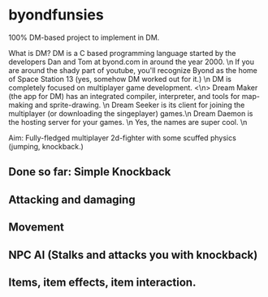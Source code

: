 # byondfunsies
100% DM-based project to implement in DM.

What is DM? 
DM is a C based programming language started by the developers Dan and Tom at byond.com in around the year 2000. \n
If you are around the shady part of youtube, you'll recognize Byond as the home of Space Station 13 (yes, somehow DM worked out for it.) \n
DM is completely focused on multiplayer game development. <\n>
Dream Maker (the app for DM) has an integrated compiler, interpreter, and tools for map-making and sprite-drawing. \n 
Dream Seeker is its client for joining the multiplayer (or downloading the singeplayer) games.\n
Dream Daemon is the hosting server for your games. \n
Yes, the names are super cool. \n

Aim:
Fully-fledged multiplayer 2d-fighter with some scuffed physics (jumping, knockback.)

Done so far:
Simple Knockback
-
Attacking and damaging
-
Movement
-
NPC AI (Stalks and attacks you with knockback)
-
Items, item effects, item interaction.
-
